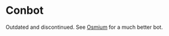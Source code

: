 # Conbot

Outdated and discontinued. See [Osmium](https://github.com/Conaxian/Osmium) for a much better bot.
